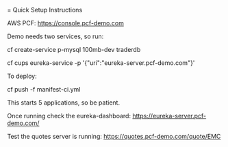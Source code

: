 = Quick Setup Instructions

AWS PCF: https://console.pcf-demo.com

Demo needs two services, so run:

cf create-service p-mysql 100mb-dev traderdb

cf cups eureka-service -p '{"uri":"eureka-server.pcf-demo.com"}'

To deploy:

cf push -f manifest-ci.yml

This starts 5 applications, so be patient.


Once running check the eureka-dashboard: https://eureka-server.pcf-demo.com/

Test the quotes server is running: https://quotes.pcf-demo.com/quote/EMC
